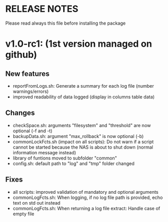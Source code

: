 RELEASE NOTES
=============

Please read always this file before installing the package

v1.0-rc1: (1st version managed on github)
=======

New features
------------

- reportFromLogs.sh: Generate a summary for each log file (number warnings/errors)
- improved readability of data logged (display in columns table data) 

Changes
-------

- checkSpace.sh: arguments "filesystem" and "threshold" are now optional (-f and -t)
- backupData.sh: argument "max_rollback" is now optional (-b) 
- commonLockFcts.sh (impact on all scripts): Do not warn if a script cannot be started because the NAS is about to shut down (normal information message instead)
- library of funtions moved to subfolder "common"
- config.sh: default path to "log" and "tmp" folder changed

Fixes
-----

- all scripts: improved validation of mandatory and optional arguments
- commonLogFcts.sh: When logging, if no log file path is provided, echo text on std out instead
- commonLogFcts.sh: When returning a log file extract: Handle case of empty file 

